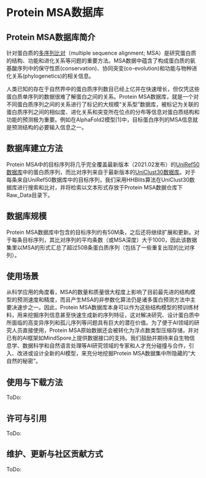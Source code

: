 # Protein MSA数据库
## Protein MSA数据库简介
 针对蛋白质的[多序列比对](https://en.wikipedia.org/wiki/Multiple_sequence_alignment)（multiple sequence alignment; MSA）是研究蛋白质的结构、功能和进化关系等问题的重要方法。MSA数据中蕴含了构成蛋白质的氨基酸序列中的保守性质(conservation)、协同突变(co-evolution)和功能与物种进化关系(phylogenetics)的相关信息。<br>
<!--
![MSA与蛋白质性质的关联](https://gitee.com/jz_90/mindscience/tree/master/MindSPONGE/docs/MSA_Figure.png)<br>
-->
 人类已知的存在于自然界中的蛋白质序列数目已经上亿并在快速增长，但仅凭这些蛋白质单序列的数据很难了解蛋白之间的关系。Protein MSA数据库，就是一个对不同蛋白质序列之间的关系进行了标记的大规模“关系型”数据库，被标记为关联的蛋白质序列之间的相似度、进化关系和突变所在位点的分布等信息对蛋白质结构和功能的预测极为重要。例如在AlphaFold2模型[1]中，目标蛋白序列的MSA信息就是预测结构的必要输入信息之一。
## 数据库建立方法
 Protein MSA中的目标序列将几乎完全覆盖最新版本（2021.02发布）的[UniRef50数据库](https://www.uniprot.org/uniref/)中的蛋白质序列，而比对序列来自于最新版本的[UniClust30数据库](http://wwwuser.gwdg.de/~compbiol/uniclust/2020_06/)。对于每条来自UniRef50数据库中的目标序列，我们采用HHBlits算法在UniClust30数据库进行搜索和比对，并将检索以文本形式存放于Protein MSA数据仓库下Raw_Data目录下。
## 数据库规模
 Protein MSA数据库中包含的目标序列约有50M条，之后还将继续扩展和更新。对于每条目标序列，其比对序列的平均条数（或MSA深度）大于1000，因此该数据集里以MSA的形式汇总了超过50B条蛋白质序列（包括了一些重复出现的比对序列）。
## 使用场景
 从科学应用的角度看，MSA的数量和质量很大程度上影响了目前最先进的结构模型的预测速度和精度，而且产生MSA的非参数化算法仍是诸多蛋白预测方法中主要决速步之一。因此，Protein MSA数据库本身可以作为这些结构模型的预训练材料，用来挖掘序列信息甚至快速生成新的序列特征，这对解决研究、设计蛋白质中所面临的高变异序列和孤儿序列等问题具有巨大的潜在价值。为了便于AI领域的研究人员直接使用，Protein MSA原始数据还会被转化为浮点数类型压缩存储，并对已有的AI框架如MindSpore上提供数据接口的支持。我们鼓励并期待来自生物信息学、数据科学和自然语言处理等AI研究领域的专家和人才充分碰撞与合作，引入、改进或设计全新的AI模型，来充分地挖掘Protein MSA数据集中所隐藏的“大自然的秘密”。
## 使用与下载方法
 ToDo: 
## 许可与引用
 ToDo: 
## 维护、更新与社区贡献方式
 ToDo: 
